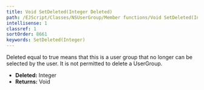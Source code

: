 ```yaml
---
title: Void SetDeleted(Integer Deleted)
path: /EJScript/Classes/NSUserGroup/Member functions/Void SetDeleted(Integer p_0)
intellisense: 1
classref: 1
sortOrder: 8661
keywords: SetDeleted(Integer)
---
```



Deleted equal to true means that this is a user group that no longer can be selected by the user.  It is not permitted to delete a UserGroup.



* **Deleted:** Integer
* **Returns:** Void


